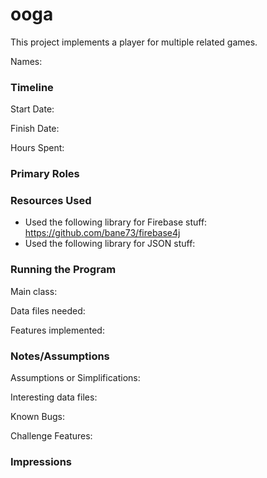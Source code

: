 ooga
====

This project implements a player for multiple related games.

Names:


### Timeline

Start Date: 

Finish Date: 

Hours Spent:

### Primary Roles


### Resources Used
* Used the following library for Firebase stuff: https://github.com/bane73/firebase4j
* Used the following library for JSON stuff: 

### Running the Program

Main class:

Data files needed: 

Features implemented:



### Notes/Assumptions

Assumptions or Simplifications:

Interesting data files:

Known Bugs:

Challenge Features:


### Impressions

